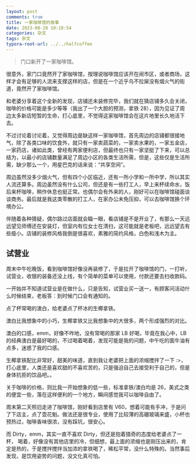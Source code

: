```yaml
---
layout: post
comments: true
title: 一家咖啡馆的故事
date: 2023-08-28 10:18:54
categories: 杂文
tags: 杂文
typora-root-url: ../../halfcoffee
---
```




> 门口新开了一家咖啡馆。

很意外，家门口竟然开了家咖啡馆，按理说咖啡馆应该开在闹市区，或者商场，这样才会有足够的人流来支撑这样的店，但是在一个近乎鸟不拉屎没有烟火气的街道，竟然开了家咖啡馆。

和老婆分享着这个全新的发现，店铺还未装修完毕，我们就在猜店铺多久会关闭，咖啡的价格可能是多少等等（我出了一个大胆的预测，拿铁 28），因为见证了周边太多新店短暂的生命，打心底里，不觉得这家咖啡馆会在这片地里长久地活下去。

不过讨论着讨论着，又觉得周边是缺这样一家咖啡馆，首先周边的店铺都很接地气，除了各类口味的饮食外，就只有一家卖蔬菜的，一家卖水果的，一家五金店，一家药店，诸如此类，曾经有两家便利店，但最终也只有一家坚挺了下来，可以总结为，以最小的店铺数量满足了周边小区的各类生活所需，但是，这些仅是生活所需，缺少那么一个，用星巴克的话来说：“共享空间”。

周边虽然没多少烟火气，但有四个小区临近，还有一所小学和一所中学，所以其实人流还算多。周边虽然没有什么公司，但还是有一些打工人，早上来杯续命水，饭后来杯咖啡，稍作休息也挺正常。也偶尔会有外来的人，刚好可以在咖啡馆碰面谈谈商务。最后就是我这类零散的打工人，在家办公未免压抑，可以去咖啡馆换个环境办公。

伴随着各种猜疑，偶尔路过店面就会瞄一眼，看店铺是不是开业了，有那么一天远远望见师傅还在安装灯，但室内有位女士在清扫，这可能就是老板吧，远远望去有些瘦小。店铺的装修风格我倒是很喜欢，素雅的简约风格，白色和浅木为主。

## 试营业

周末中午吃晚饭，看到咖啡馆好像没再装修了，于是拉开了咖啡馆的门，一打听，试营业，收银的装备还没上线，有个简单的菜单可以使用，付款还要去扫收款码。

一开始并不知道试营业是在做什么，只是告知，试营业买一送一，有顾客问活动什么时候结束，老板答：到时候门口会有通知的。

点了杯常喝的澳白，给老婆点了杯冰的生椰拿铁。

澳白比我想象中的小巧，生椰拿铁又比我想象中的大很多，两个形成强烈的对比。

澳白的口感，emm，好像不咋地，没有常喝的那家 LB 好喝，毕竟在我心中，LB 的经典澳白是最好喝的，不过喝着喝着，发现可能是我的问题，中午吃的面牛油有点多，迷惑了我的口感。

生椰拿铁配比非常好，甜美的味道，直到我让老婆把上面的浓缩搅拌了一下 :>，打心底里，人类还是喜欢甜的不喜欢苦的，只是强迫自己去接受利于自己的，但是身体抗拒的饮品吧。。

关于咖啡的价格，则比我一开始想象的低一些，标准拿铁/澳白均是 26，美式之类的便宜一些，落在这样便利的一个地方，瞬间感觉我可以咖啡自由了。

周末第二天照旧走进了咖啡馆，刚好看到店里有 V60，想着可能有手冲，于是问了下店主，点了壶花魁。做法还是很专业，使用了比较薄的高硼玻璃来盛，小杯也预热过，咖啡香味很浓，没有踩坑，很安心。

而 Dirty，emm，其实一直不喜欢 Dirty，但还是抱着猎奇的态度给老婆点了一杯， 喝着，好像没有其他店里的冷，但细想，最上面的浓缩也是刚压出来的，肯定是热的，于是搅拌搅拌当加浓的拿铁喝了，稀松平常，没什么特殊的。当然事后发现，是饮用姿势的问题，没文化真可怕。

